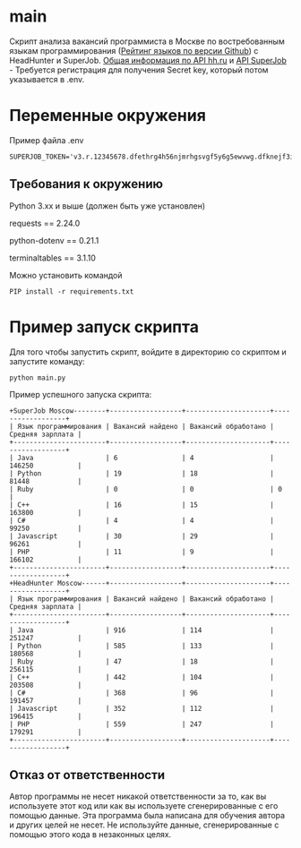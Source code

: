 # main
Скрипт анализа вакансий программиста в Москве по востребованным языкам программирования ([Рейтинг языков по версии Github](https://habr.com/ru/post/310262/)) с HeadHunter и SuperJob.
[Общая информация по API hh.ru](https://github.com/hhru/api/blob/master/docs/general.md)  и   [API SuperJob](https://api.superjob.ru/) - Требуется регистрация для получения Secret key, который потом указывается в .env.

# Переменные окружения
Пример файла .env
``` 
SUPERJOB_TOKEN='v3.r.12345678.dfethrg4h56njmrhgsvgf5y6g5ewvwg.dfknejf3iuhuytfbkjsbcjwtrugknxkdcbuwhdlq8743hfkwbk'
```

## Требования к окружению

Python 3.xx и выше (должен быть уже установлен)

requests == 2.24.0

python-dotenv == 0.21.1

terminaltables == 3.1.10


Можно установить командой  
``` 
PIP install -r requirements.txt
```

# Пример запуск скрипта
Для того чтобы запустить скрипт, войдите в директорию со скриптом и запустите команду:
```
python main.py
```

Пример успешного запуска скрипта:
```
+SuperJob Moscow--------+------------------+---------------------+------------------+
| Язык программирования | Вакансий найдено | Вакансий обработано | Средняя зарплата |
+-----------------------+------------------+---------------------+------------------+
| Java                  | 6                | 4                   | 146250           |
| Python                | 19               | 18                  | 81448            |
| Ruby                  | 0                | 0                   | 0                |
| C++                   | 16               | 15                  | 163800           |
| C#                    | 4                | 4                   | 99250            |
| Javascript            | 30               | 29                  | 96261            |
| PHP                   | 11               | 9                   | 166102           |
+-----------------------+------------------+---------------------+------------------+
+HeadHunter Moscow------+------------------+---------------------+------------------+
| Язык программирования | Вакансий найдено | Вакансий обработано | Средняя зарплата |
+-----------------------+------------------+---------------------+------------------+
| Java                  | 916              | 114                 | 251247           |
| Python                | 585              | 133                 | 180568           |
| Ruby                  | 47               | 18                  | 256115           |
| C++                   | 442              | 104                 | 203508           |
| C#                    | 368              | 96                  | 191457           |
| Javascript            | 352              | 112                 | 196415           |
| PHP                   | 559              | 247                 | 179291           |
+-----------------------+------------------+---------------------+------------------+

```


## Отказ от ответственности

Автор программы не несет никакой ответственности за то, как вы используете этот код или как вы используете сгенерированные с его помощью данные. Эта программа была написана для обучения автора и других целей не несет. Не используйте данные, сгенерированные с помощью этого кода в незаконных целях.
